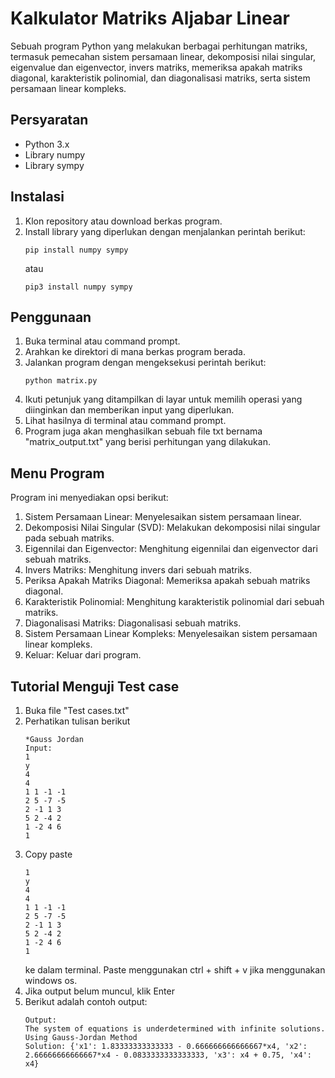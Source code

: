# Kalkulator Matriks Aljabar Linear

Sebuah program Python yang melakukan berbagai perhitungan matriks, termasuk pemecahan sistem persamaan linear, dekomposisi nilai singular, eigenvalue dan eigenvector, invers matriks, memeriksa apakah matriks diagonal, karakteristik polinomial, dan diagonalisasi matriks, serta sistem persamaan linear kompleks.

## Persyaratan

- Python 3.x
- Library numpy
- Library sympy

## Instalasi

1. Klon repository atau download berkas program.
2. Install library yang diperlukan dengan menjalankan perintah berikut:
   ```
   pip install numpy sympy
   ```
   atau
   ```
   pip3 install numpy sympy
   ```

## Penggunaan

1. Buka terminal atau command prompt.
2. Arahkan ke direktori di mana berkas program berada.
3. Jalankan program dengan mengeksekusi perintah berikut:
   ```
   python matrix.py
   ```
4. Ikuti petunjuk yang ditampilkan di layar untuk memilih operasi yang diinginkan dan memberikan input yang diperlukan.
5. Lihat hasilnya di terminal atau command prompt.
6. Program juga akan menghasilkan sebuah file txt bernama "matrix_output.txt" yang berisi perhitungan yang dilakukan.

## Menu Program

Program ini menyediakan opsi berikut:

1. Sistem Persamaan Linear: Menyelesaikan sistem persamaan linear.
2. Dekomposisi Nilai Singular (SVD): Melakukan dekomposisi nilai singular pada sebuah matriks.
3. Eigennilai dan Eigenvector: Menghitung eigennilai dan eigenvector dari sebuah matriks.
4. Invers Matriks: Menghitung invers dari sebuah matriks.
5. Periksa Apakah Matriks Diagonal: Memeriksa apakah sebuah matriks diagonal.
6. Karakteristik Polinomial: Menghitung karakteristik polinomial dari sebuah matriks.
7. Diagonalisasi Matriks: Diagonalisasi sebuah matriks.
8. Sistem Persamaan Linear Kompleks: Menyelesaikan sistem persamaan linear kompleks.
9. Keluar: Keluar dari program.

## Tutorial Menguji Test case

1. Buka file "Test cases.txt"
2. Perhatikan tulisan berikut
   ```
   *Gauss Jordan
   Input:
   1
   y
   4
   4
   1 1 -1 -1
   2 5 -7 -5
   2 -1 1 3
   5 2 -4 2
   1 -2 4 6
   1
   ```
3. Copy paste
   ```
   1
   y
   4
   4
   1 1 -1 -1
   2 5 -7 -5
   2 -1 1 3
   5 2 -4 2
   1 -2 4 6
   1
   ```
   ke dalam terminal. Paste menggunakan ctrl + shift + v jika menggunakan windows os.
4. Jika output belum muncul, klik Enter
5. Berikut adalah contoh output:
   ```
   Output:
   The system of equations is underdetermined with infinite solutions.
   Using Gauss-Jordan Method
   Solution: {'x1': 1.83333333333333 - 0.666666666666667*x4, 'x2': 2.66666666666667*x4 - 0.0833333333333333, 'x3': x4 + 0.75, 'x4': x4}
   ```
